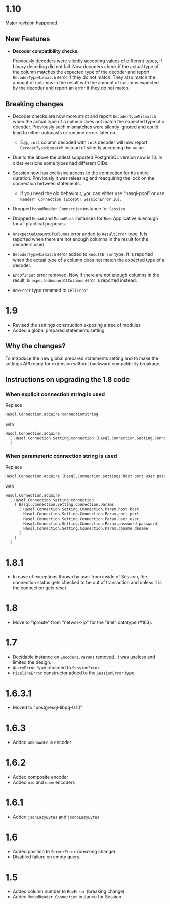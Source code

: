# 1.10

Major revision happened.

## New Features

- **Decoder compatibility checks**.

  Previously decoders were silently accepting values of different types, if binary decoding did not fail. Now decoders check if the actual type of the column matches the expected type of the decoder and report `DecoderTypeMismatch` error if they do not match. They also match the amount of columns in the result with the amount of columns expected by the decoder and report an error if they do not match.

## Breaking changes

- Decoder checks are now more strict and report `DecoderTypeMismatch` when the actual type of a column does not match the expected type of a decoder. Previously such mismatches were silently ignored and could lead to either autocasts or runtime errors later on.
  - E.g., `int4` column decoded with `int8` decoder will now report `DecoderTypeMismatch` instead of silently accepting the value.

- Due to the above the oldest supported PostgreSQL version now is 10. In older versions some types had different OIDs.

- Session now has exclusive access to the connection for its entire duration. Previously it was releasing and reacquiring the lock on the connection between statements.
  - If you need the old behaviour, you can either use "hasql-pool" or use `ReaderT Connection (ExceptT SessionError IO)`.

- Dropped `MonadReader Connection` instance for `Session`.

- Dropped `Monad` and `MonadFail` instances for `Row`. Applicative is enough for all practical purposes.

- `UnexpectedAmountOfColumns` error added to `ResultError` type. It is reported when there are not enough columns in the result for the decoders used.

- `DecoderTypeMismatch` error added to `ResultError` type. It is reported when the actual type of a column does not match the expected type of a decoder.

- `EndOfInput` error removed. Now if there are not enough columns in the result, `UnexpectedAmountOfColumns` error is reported instead.

- `RowError` type renamed to `CellError`.

# 1.9

- Revised the settings construction exposing a tree of modules
- Added a global prepared statements setting

## Why the changes?

To introduce the new global prepared statements setting and to make the settings API ready for extension without backward compatibility breakage.

## Instructions on upgrading the 1.8 code

### When explicit connection string is used

Replace

```haskell
Hasql.Connection.acquire connectionString
```

with

```haskell
Hasql.Connection.acquire 
  [ Hasql.Connection.Setting.connection (Hasql.Connection.Setting.Connection.string connectionString)
  ]
```

### When parameteric connection string is used

Replace

```haskell
Hasql.Connection.acquire (Hasql.Connection.settings host port user password dbname)
```

with

```haskell
Hasql.Connection.acquire
  [ Hasql.Connection.Setting.connection
    ( Hasql.Connection.Setting.Connection.params
      [ Hasql.Connection.Setting.Connection.Param.host host,
        Hasql.Connection.Setting.Connection.Param.port port,
        Hasql.Connection.Setting.Connection.Param.user user,
        Hasql.Connection.Setting.Connection.Param.password password,
        Hasql.Connection.Setting.Connection.Param.dbname dbname
      ]
    )
  ]
```

# 1.8.1

- In case of exceptions thrown by user from inside of Session, the connection status gets checked to be out of transaction and unless it is the connection gets reset.

# 1.8

- Move to "iproute" from "network-ip" for the "inet" datatype (#163).

# 1.7

- Decidable instance on `Encoders.Params` removed. It was useless and limited the design.
- `QueryError` type renamed to `SessionError`.
- `PipelineError` constructor added to the `SessionError` type.

# 1.6.3.1

- Moved to "postgresql-libpq-0.10"

# 1.6.3

- Added `unknownEnum` encoder

# 1.6.2

- Added composite encoder
- Added `oid` and `name` encoders

# 1.6.1

- Added `jsonLazyBytes` and `jsonbLazyBytes`

# 1.6

- Added position to `ServerError` (breaking change).
- Disabled failure on empty query.

# 1.5

- Added column number to `RowError` (breaking change).
- Added `MonadReader Connection` instance for Session.
